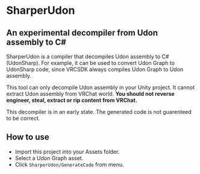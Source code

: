 # SharperUdon

## An experimental decompiler from Udon assembly to C#

SharperUdon is a compiler that decompiles Udon assembly to C# (UdonSharp). For example, it can be used to convert Udon Graph to UdonSharp code, since VRCSDK always compiles Udon Graph to Udon assembly.

This tool can only decompile Udon assembly in your Unity project. It cannot extract Udon assembly from VRChat world. **You should not reverse engineer, steal, extract or rip content from VRChat.**

This decompiler is in an early state. The generated code is not guarenteed to be correct.

## How to use

- Import this project into your Assets folder.
- Select a Udon Graph asset.
- Click `SharperUdon/GenerateCode` from menu.